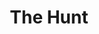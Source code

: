 ---
title: "The Hunt"
year: 1966
rating: 3
stars: "★★★"
rewatched: false
permalink: "the-hunt-1966"
watched_on: 2023-06-23
---